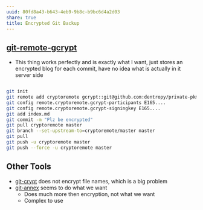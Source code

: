 ```yaml
---
uuid: 80fd8a43-b643-4eb9-9b8c-b9bc6d4a2d03
share: true
title: Encrypted Git Backup
---
```

## [git-remote-gcrypt](/undefined)

* This thing works perfectly and is exactly what I want, just stores an encrypted blog for each commit, have no idea what is actually in it server side

``` bash

git init
git remote add cryptoremote gcrypt::git@github.com:dentropy/private-pkm.git
git config remote.cryptoremote.gcrypt-participants E165....
git config remote.cryptoremote.gcrypt-signingkey E165....
git add index.md
git commit -m "Plz be encrypted"
git pull cryptoremote master
git branch --set-upstream-to=cryptoremote/master master
git pull
git push -u cryptoremote master
git push --force -u cryptoremote master

```


## Other Tools

* [git-crypt](/a479e882-a101-4508-8646-26bd11b4b9fe) does not encrypt file names, which is a big problem
* [git-annex](/undefined) seems to do what we want
	* Does much more then encryption, not what we want
	* Complex to use